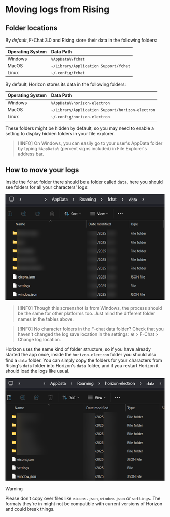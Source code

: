 # Moving logs from Rising

## Folder locations

By _default_, F-Chat 3.0 and Rising store their data in the following folders:

| **Operating System** | **Data Path**                         |
| :------------------- | :------------------------------------ |
| Windows              | `%AppData%\fchat`                     |
| MacOS                | `~/Library/Application Support/fchat` |
| Linux                | `~/.config/fchat`                     |

By default, Horizon stores its data in the following folders:

| **Operating System** | **Data Path**                                    |
| :------------------- | :----------------------------------------------- |
| Windows              | `%AppData%\horizon-electron`                     |
| MacOS                | `~/Library/Application Support/horizon-electron` |
| Linux                | `~/.config/horizon-electron`                     |

These folders might be hidden by default, so you may need to enable a setting to display hidden folders in your file explorer.

> [!INFO]
> On Windows, you can easily go to your user's AppData folder by typing `%AppData%` (percent signs included) in File Explorer's address bar.

## How to move your logs

Inside the `fchat` folder there should be a folder called `data`, here you should see folders for all your characters' logs:

![alt text](images/moving-from-rising/rising-data.png)

> [!INFO]
> Though this screenshot is from Windows, the process should be the same for other platforms too. Just mind the different folder names in the tables above.

> [!INFO]
> No character folders in the F-chat data folder?
> Check that you haven't changed the log save location in the settings: ⚙️ > F-Chat > Change log location.

Horizon uses the same kind of folder structure, so if you have already started the app once, inside the `horizon-electron` folder you should also find a `data` folder. You can simply copy the folders for your characters from Rising's `data` folder into Horizon's `data` folder, and if you restart Horizon it should load the logs like usual.

![alt text](images/moving-from-rising/horizon-data.png)

> [!WARNING]
> Please don't copy over files like ``eicons.json``, ``window.json`` or ``settings``. The formats they're in might not be compatible with current versions of Horizon and could break things.
